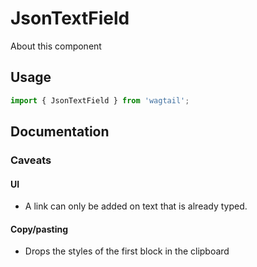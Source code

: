 # JsonTextField

About this component

## Usage

```javascript
import { JsonTextField } from 'wagtail';
```

## Documentation

### Caveats

#### UI

- A link can only be added on text that is already typed.

#### Copy/pasting

- Drops the styles of the first block in the clipboard
